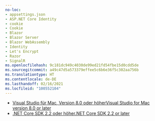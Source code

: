 ```yaml
---
no-loc:
- appsettings.json
- ASP.NET Core Identity
- cookie
- Cookie
- Blazor
- Blazor Server
- Blazor WebAssembly
- Identity
- Let's Encrypt
- Razor
- SignalR
ms.openlocfilehash: 9c181dc949c4030de99ed21fd54fbe15d0cdd5de
ms.sourcegitcommit: a49c47d5a573379effee5c6b6e36f5c302aa756b
ms.translationtype: HT
ms.contentlocale: de-DE
ms.lasthandoff: 02/16/2021
ms.locfileid: "100552104"
---
```

* [<span data-ttu-id="89d9e-101">Visual Studio für Mac, Version 8.0 oder höher</span><span class="sxs-lookup"><span data-stu-id="89d9e-101">Visual Studio for Mac version 8.0 or later</span></span>](https://visualstudio.microsoft.com/downloads/)
* [<span data-ttu-id="89d9e-102">.NET Core SDK 2.2 oder höher</span><span class="sxs-lookup"><span data-stu-id="89d9e-102">.NET Core SDK 2.2 or later</span></span>](https://dotnet.microsoft.com/download/dotnet-core)
